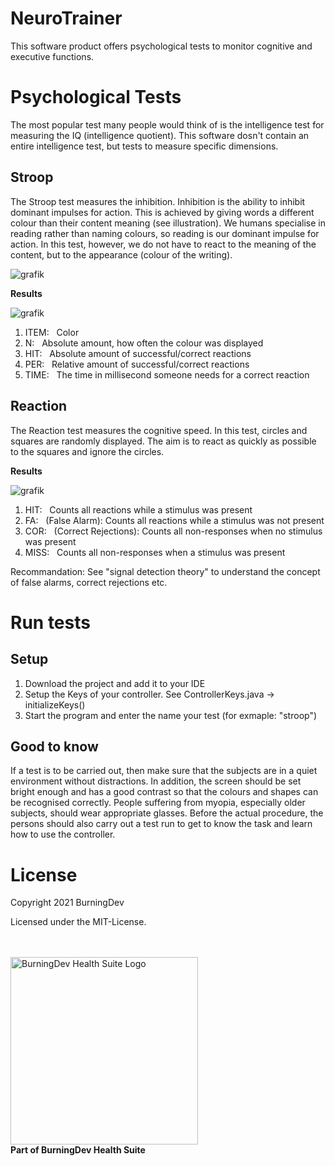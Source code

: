 # NeuroTrainer
This software product offers psychological tests to monitor cognitive and executive functions.

# Psychological Tests
The most popular test many people would think of is the intelligence test for measuring the IQ (intelligence quotient). This software dosn't contain an entire intelligence test, but tests to measure specific dimensions.

## Stroop
The Stroop test measures the inhibition. Inhibition is the ability to inhibit dominant impulses for action. This is achieved by giving words a different colour than their content meaning (see illustration). We humans specialise in reading rather than naming colours, so reading is our dominant impulse for action. In this test, however, we do not have to react to the meaning of the content, but to the appearance (colour of the writing).

![grafik](https://user-images.githubusercontent.com/19328035/155806143-ca36c169-7394-4a2e-bd19-acc09fb64761.png)

**Results**

![grafik](https://user-images.githubusercontent.com/19328035/155808483-e71ddc0c-cbee-44d9-9e38-159412113b9e.png)

1. ITEM:&nbsp;&nbsp; Color<br/>
2. N:&nbsp;&nbsp; Absolute amount, how often the colour was displayed<br/>
3. HIT:&nbsp;&nbsp;  Absolute amount of successful/correct reactions<br/>
4. PER:&nbsp;&nbsp;  Relative amount of successful/correct reactions<br/>
5. TIME:&nbsp;&nbsp; The time in millisecond someone needs for a correct reaction<br/>

## Reaction
The Reaction test measures the cognitive speed. In this test, circles and squares are randomly displayed. The aim is to react as quickly as possible to the squares and ignore the circles.

**Results**

![grafik](https://user-images.githubusercontent.com/19328035/155808500-ab47badf-66ef-4b38-82b4-135ee4677b51.png)

1. HIT:&nbsp;&nbsp;  Counts all reactions while a stimulus was present<br/>
2. FA:&nbsp;&nbsp;   (False Alarm): Counts all reactions while a stimulus was not present<br/>
3. COR:&nbsp;&nbsp;  (Correct Rejections): Counts all non-responses when no stimulus was present<br/>
4. MISS:&nbsp;&nbsp; Counts all non-responses when a stimulus was present<br/>

Recommandation: See "signal detection theory" to understand the concept of false alarms, correct rejections etc.

# Run tests

## Setup
1. Download the project and add it to your IDE
2. Setup the Keys of your controller. See ControllerKeys.java -> initializeKeys()
3. Start the program and enter the name your test (for exmaple: "stroop")

## Good to know
If a test is to be carried out, then make sure that the subjects are in a quiet environment without distractions. In addition, the screen should be set bright enough and has a good contrast so that the colours and shapes can be recognised correctly. People suffering from myopia, especially older subjects, should wear appropriate glasses. Before the actual procedure, the persons should also carry out a test run to get to know the task and learn how to use the controller.

# License
Copyright 2021 BurningDev

Licensed under the MIT-License.

</br></br>
<a href="https://github.com/BurningDev?tab=repositories">
<img src="https://github.com/BurningDev/NeuroTrainer/assets/19328035/8c046678-9b03-421b-9ecb-38aba328c0e9" alt="BurningDev Health Suite Logo" width="300"/></br>
</a>
**Part of BurningDev Health Suite**
